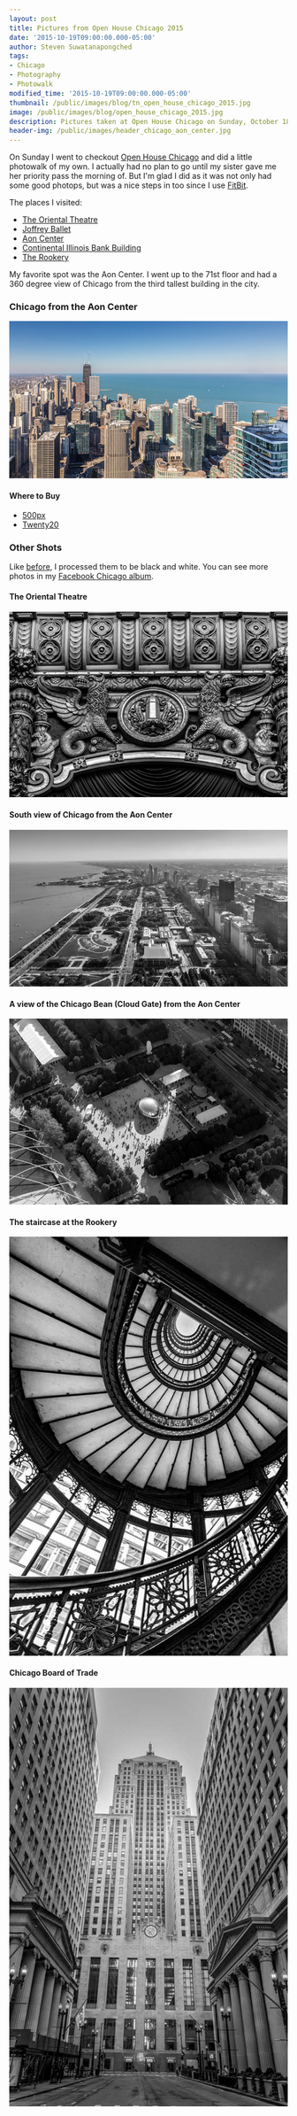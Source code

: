 ```yaml
---
layout: post
title: Pictures from Open House Chicago 2015
date: '2015-10-19T09:00:00.000-05:00'
author: Steven Suwatanapongched
tags:
- Chicago
- Photography
- Photowalk
modified_time: '2015-10-19T09:00:00.000-05:00'
thumbnail: /public/images/blog/tn_open_house_chicago_2015.jpg
image: /public/images/blog/open_house_chicago_2015.jpg
description: Pictures taken at Open House Chicago on Sunday, October 18, 2015.
header-img: /public/images/header_chicago_aon_center.jpg
---
```


On Sunday I went to checkout [Open House Chicago](http://openhousechicago.org) and did a little photowalk of my own. I actually had no plan to go until my sister gave me her priority pass the morning of. But I'm glad I did as it was not only had some good photops, but was a nice steps in too since I use [FitBit](https://www.fitbit.com/).

The places I visited:

* [The Oriental Theatre](https://en.wikipedia.org/wiki/Oriental_Theatre_%28Chicago%29)
* [Joffrey Ballet](http://www.joffrey.org/)
* [Aon Center](http://www.aoncenter.info/toc.cfm)
* [Continental Illinois Bank Building](https://en.wikipedia.org/wiki/Continental_Illinois)
* [The Rookery](http://therookerybuilding.com/)

My favorite spot was the Aon Center. I went up to the 71st floor and had a 360 degree view of Chicago from the third tallest building in the city.

### Chicago from the Aon Center

![Open House Chicago 2015](/public/images/blog/open_house_chicago_2015.jpg)

#### Where to Buy

* [500px](https://500px.com/photo/125757581/chicago-from-aon-center-by-steven-suwatanapongched?ctx_page=1&from=user&user_id=747967)
* [Twenty20](https://www.twenty20.com/photos/9022bef8-41ba-4aa3-8215-d62089736075)

### Other Shots

Like [before](/2015/09/adams-wabash-cta-station/), I processed them to be black and white. You can see more photos in my [Facebook Chicago album](https://www.facebook.com/media/set/?set=a.951834838214874.1073741896.408588035872893&type=3).

#### The Oriental Theatre

![](/public/images/blog/open_house_chicago_2015_01.jpg)

#### South view of Chicago from the Aon Center

![](/public/images/blog/open_house_chicago_2015_02.jpg)

#### A view of the Chicago Bean (Cloud Gate) from the Aon Center

![](/public/images/blog/open_house_chicago_2015_03.jpg)

#### The staircase at the Rookery

![](/public/images/blog/open_house_chicago_2015_04.jpg)

#### Chicago Board of Trade

![](/public/images/blog/open_house_chicago_2015_05.jpg)
